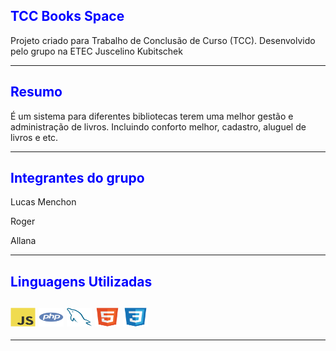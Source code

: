 <h2 style="  color: blue; text-shadow: -1px -1px 0px #FFF, -1px 1px 0px #FFF, 1px -1px 0px #FFF, 1px 0px 0px #FFF;">TCC Books Space</h2>

<p>Projeto criado para Trabalho de Conclusão de Curso (TCC). Desenvolvido pelo grupo na ETEC Juscelino Kubitschek</p>
<hr>

<h2 style="  color: blue; text-shadow: -1px -1px 0px #FFF, -1px 1px 0px #FFF, 1px -1px 0px #FFF, 1px 0px 0px #FFF;">Resumo</h2>
<p>É um sistema para diferentes bibliotecas terem uma melhor gestão e administração de livros. Incluindo conforto melhor, cadastro, aluguel de livros e etc.</p>
<hr>

<h2 style="  color: blue; text-shadow: -1px -1px 0px #FFF, -1px 1px 0px #FFF, 1px -1px 0px #FFF, 1px 0px 0px #FFF;">Integrantes do grupo</h2>

<div style= "display: column;">

<p>Lucas Menchon</p>
<p>Roger</p>
<p>Allana</p>

</div>

<hr>


<h2 style="  color: blue; text-shadow: -1px -1px 0px #FFF, -1px 1px 0px #FFF, 1px -1px 0px #FFF, 1px 0px 0px #FFF;">Linguagens Utilizadas<h2>
<div style="display: inline_block">
  <img align="center"  height="30" width="40" src="https://raw.githubusercontent.com/devicons/devicon/master/icons/javascript/javascript-original.svg">
  <img align="center"  height="30" width="40" src="https://raw.githubusercontent.com/devicons/devicon/master/icons/php/php-plain.svg">
  <img align="center"  height="30" width="40" src="https://raw.githubusercontent.com/devicons/devicon/master/icons/mysql/mysql-original.svg">
  <img align="center"  height="30" width="40" src="https://raw.githubusercontent.com/devicons/devicon/master/icons/html5/html5-original.svg">
  <img align="center"  height="30" width="40" src="https://raw.githubusercontent.com/devicons/devicon/master/icons/css3/css3-original.svg">
</div>
<hr>
